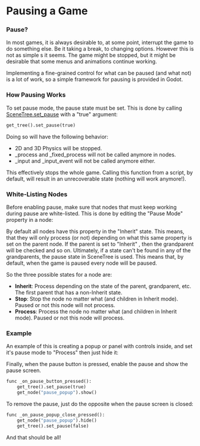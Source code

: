 # Pausing a Game

### Pause?

In most games, it is always desirable to, at some point, interrupt the game to do something else. Be it taking a break, to changing options. However this is not as simple s it seems. The game might be stopped, but it might be desirable that some menus and animations continue working. 

Implementing a fine-grained control for what can be paused (and what not) is a lot of work, so a simple framework for pausing is provided in Godot.

### How Pausing Works

To set pause mode, the pause state must be set. This is done by calling [SceneTree.set_pause](class_scenetree#set_pause) with a "true" argument:

```python
get_tree().set_pause(true)
```

Doing so will have the following behavior:

* 2D and 3D Physics will be stopped.
* _process and _fixed_process will not be called anymore in nodes.
* _input and _input_event will not be called anymore either.

This effectively stops the whole game. Calling this function from a script, by default, will result in an unrecoverable state (nothing will work anymore!).

### White-Listing Nodes

Before enabling pause, make sure that nodes that must keep working during pause are white-listed. This is done by editing the "Pause Mode" property in a node:


By default all nodes have this property in the "Inherit" state. This means, that they will only process (or not) depending on what this same property is set on the parent node. If the parent is set to "Inherit" , then the grandparent will be checked and so on. Ultimately, if a state can't be found in any of the grandparents, the pause state in SceneTree is used. This means that, by default, when the game is paused every node will be paused.

So the three possible states for a node are:

* **Inherit**: Process depending on the state of the parent, grandparent, etc. The first parent that has a non-Inherit state.
* **Stop**: Stop the node no matter what (and children in Inherit mode). Paused or not this node will not process.
* **Process**: Process the node no matter what (and children in Inherit mode). Paused or not this node will process.

### Example

An example of this is creating a popup or panel with controls inside, and set it's pause mode to "Process" then just hide it:


Finally, when the pause button is pressed, enable the pause and show the pause screen.

```python
func _on_pause_button_pressed():
    get_tree().set_pause(true)
    get_node("pause_popup").show()
```

To remove the pause, just do the opposite when the pause screen is closed:

```python
func _on_pause_popup_close_pressed():
    get_node("pause_popup").hide()
    get_tree().set_pause(false)
```

And that should be all!

